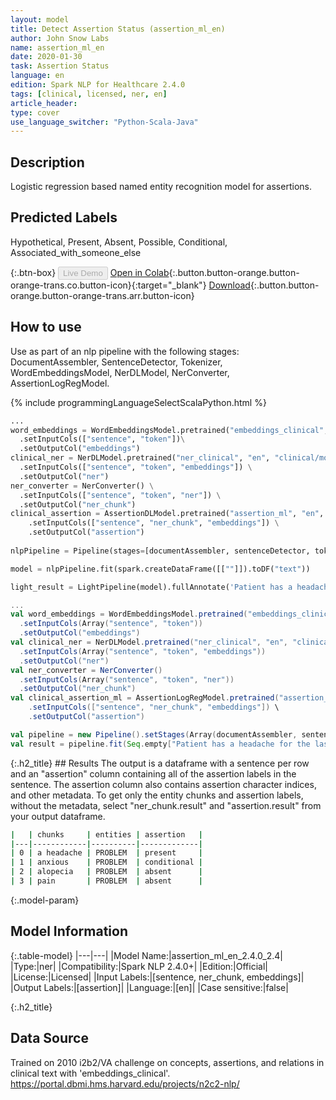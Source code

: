 ```yaml
---
layout: model
title: Detect Assertion Status (assertion_ml_en)
author: John Snow Labs
name: assertion_ml_en
date: 2020-01-30
task: Assertion Status
language: en
edition: Spark NLP for Healthcare 2.4.0
tags: [clinical, licensed, ner, en]
article_header:
type: cover
use_language_switcher: "Python-Scala-Java"
---
```


## Description
 
Logistic regression based named entity recognition model for assertions. 

## Predicted Labels

 Hypothetical, Present, Absent, Possible, Conditional, Associated_with_someone_else 

{:.btn-box}
<button class="button button-orange" disabled>Live Demo</button>
[Open in Colab](https://github.com/JohnSnowLabs/spark-nlp-workshop/blob/master/tutorials/Certification_Trainings/Healthcare/2.Clinical_Assertion_Model.ipynb){:.button.button-orange.button-orange-trans.co.button-icon}{:target="_blank"}
[Download](https://s3.amazonaws.com/auxdata.johnsnowlabs.com/clinical/models/assertion_dl_large_en_2.5.0_2.4_1590022282256.zip){:.button.button-orange.button-orange-trans.arr.button-icon}


## How to use

Use as part of an nlp pipeline with the following stages: DocumentAssembler, SentenceDetector, Tokenizer, WordEmbeddingsModel, NerDLModel, NerConverter, AssertionLogRegModel.

<div class="tabs-box" markdown="1">

{% include programmingLanguageSelectScalaPython.html %}


```python
...
word_embeddings = WordEmbeddingsModel.pretrained("embeddings_clinical", "en", "clinical/models")\
  .setInputCols(["sentence", "token"])\
  .setOutputCol("embeddings")
clinical_ner = NerDLModel.pretrained("ner_clinical", "en", "clinical/models") \
  .setInputCols(["sentence", "token", "embeddings"]) \
  .setOutputCol("ner")
ner_converter = NerConverter() \
  .setInputCols(["sentence", "token", "ner"]) \
  .setOutputCol("ner_chunk")
clinical_assertion = AssertionDLModel.pretrained("assertion_ml", "en", "clinical/models") \
    .setInputCols(["sentence", "ner_chunk", "embeddings"]) \
    .setOutputCol("assertion")
    
nlpPipeline = Pipeline(stages=[documentAssembler, sentenceDetector, tokenizer, word_embeddings, clinical_ner, ner_converter, clinical_assertion])

model = nlpPipeline.fit(spark.createDataFrame([[""]]).toDF("text"))

light_result = LightPipeline(model).fullAnnotate('Patient has a headache for the last 2 weeks and appears anxious when she walks fast. No alopecia noted. She denies pain')[0]

```

```scala
...
val word_embeddings = WordEmbeddingsModel.pretrained("embeddings_clinical", "en", "clinical/models")
  .setInputCols(Array("sentence", "token"))
  .setOutputCol("embeddings")
val clinical_ner = NerDLModel.pretrained("ner_clinical", "en", "clinical/models")
  .setInputCols(Array("sentence", "token", "embeddings")) 
  .setOutputCol("ner")
val ner_converter = NerConverter()
  .setInputCols(Array("sentence", "token", "ner"))
  .setOutputCol("ner_chunk")
val clinical_assertion_ml = AssertionLogRegModel.pretrained("assertion_ml", "en", "clinical/models") \
    .setInputCols(["sentence", "ner_chunk", "embeddings"]) \
    .setOutputCol("assertion")

val pipeline = new Pipeline().setStages(Array(documentAssembler, sentenceDetector, tokenizer, word_embeddings, clinical_ner, ner_converter, clinical_assertion_ml))
val result = pipeline.fit(Seq.empty["Patient has a headache for the last 2 weeks and appears anxious when she walks fast. No alopecia noted. She denies pain"].toDS.toDF("text")).transform(data)
```

</div>
{:.h2_title}
## Results
The output is a dataframe with a sentence per row and an "assertion" column containing all of the assertion labels in the sentence. The assertion column also contains assertion character indices, and other metadata. To get only the entity chunks and assertion labels, without the metadata, select "ner_chunk.result" and "assertion.result" from your output dataframe.

```bash
|   | chunks     | entities | assertion   |
|---|------------|----------|-------------|
| 0 | a headache | PROBLEM  | present     |
| 1 | anxious    | PROBLEM  | conditional |
| 2 | alopecia   | PROBLEM  | absent      |
| 3 | pain       | PROBLEM  | absent      |
```


{:.model-param}
## Model Information

{:.table-model}
|---|---|
|Model Name:|assertion_ml_en_2.4.0_2.4|
|Type:|ner|
|Compatibility:|Spark NLP 2.4.0+|
|Edition:|Official|
|License:|Licensed|
|Input Labels:|[sentence, ner_chunk, embeddings]|
|Output Labels:|[assertion]|
|Language:|[en]|
|Case sensitive:|false|

{:.h2_title}
## Data Source
Trained on 2010 i2b2/VA challenge on concepts, assertions, and relations in clinical text with 'embeddings_clinical'.
https://portal.dbmi.hms.harvard.edu/projects/n2c2-nlp/